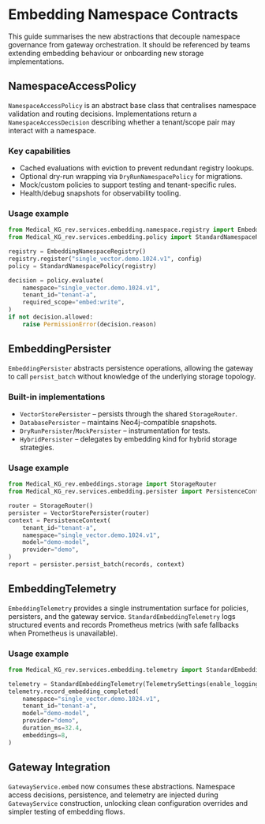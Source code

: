 # Embedding Namespace Contracts

This guide summarises the new abstractions that decouple namespace governance from gateway orchestration. It should be referenced by teams extending embedding behaviour or onboarding new storage implementations.

## NamespaceAccessPolicy

`NamespaceAccessPolicy` is an abstract base class that centralises namespace validation and routing decisions. Implementations return a `NamespaceAccessDecision` describing whether a tenant/scope pair may interact with a namespace.

### Key capabilities

- Cached evaluations with eviction to prevent redundant registry lookups.
- Optional dry-run wrapping via `DryRunNamespacePolicy` for migrations.
- Mock/custom policies to support testing and tenant-specific rules.
- Health/debug snapshots for observability tooling.

### Usage example

```python
from Medical_KG_rev.services.embedding.namespace.registry import EmbeddingNamespaceRegistry
from Medical_KG_rev.services.embedding.policy import StandardNamespacePolicy

registry = EmbeddingNamespaceRegistry()
registry.register("single_vector.demo.1024.v1", config)
policy = StandardNamespacePolicy(registry)

decision = policy.evaluate(
    namespace="single_vector.demo.1024.v1",
    tenant_id="tenant-a",
    required_scope="embed:write",
)
if not decision.allowed:
    raise PermissionError(decision.reason)
```

## EmbeddingPersister

`EmbeddingPersister` abstracts persistence operations, allowing the gateway to call `persist_batch` without knowledge of the underlying storage topology.

### Built-in implementations

- `VectorStorePersister` – persists through the shared `StorageRouter`.
- `DatabasePersister` – maintains Neo4j-compatible snapshots.
- `DryRunPersister`/`MockPersister` – instrumentation for tests.
- `HybridPersister` – delegates by embedding kind for hybrid storage strategies.

### Usage example

```python
from Medical_KG_rev.embeddings.storage import StorageRouter
from Medical_KG_rev.services.embedding.persister import PersistenceContext, VectorStorePersister

router = StorageRouter()
persister = VectorStorePersister(router)
context = PersistenceContext(
    tenant_id="tenant-a",
    namespace="single_vector.demo.1024.v1",
    model="demo-model",
    provider="demo",
)
report = persister.persist_batch(records, context)
```

## EmbeddingTelemetry

`EmbeddingTelemetry` provides a single instrumentation surface for policies, persisters, and the gateway service. `StandardEmbeddingTelemetry` logs structured events and records Prometheus metrics (with safe fallbacks when Prometheus is unavailable).

### Usage example

```python
from Medical_KG_rev.services.embedding.telemetry import StandardEmbeddingTelemetry, TelemetrySettings

telemetry = StandardEmbeddingTelemetry(TelemetrySettings(enable_logging=False))
telemetry.record_embedding_completed(
    namespace="single_vector.demo.1024.v1",
    tenant_id="tenant-a",
    model="demo-model",
    provider="demo",
    duration_ms=32.4,
    embeddings=8,
)
```

## Gateway Integration

`GatewayService.embed` now consumes these abstractions. Namespace access decisions, persistence, and telemetry are injected during `GatewayService` construction, unlocking clean configuration overrides and simpler testing of embedding flows.
